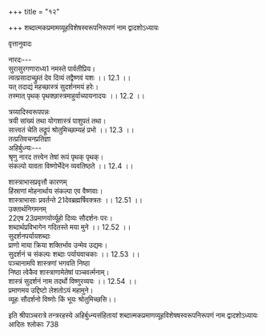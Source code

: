 +++
title = "१२"

+++
शब्दात्मकप्रमामव्यूहविशेषस्वरूपनिरूपणं नाम द्वादशोऽध्यायः  
  
वृत्तानुवादः  
  
नारदः---  
सुरासुरगणाराध्य1 नमस्ते पार्वतीप्रिय।  
त्वत्प्रसादाच्छ्रुतं देव दिव्यं तद्वैष्णवं यशः ।। 12.1 ।।  
यत् तदाद्यं महच्छास्त्रं सुदर्शनमयं हरेः।  
तस्मात् पृथक् पृथक्छास्त्रमाहुर्वाच्यायनादयः ।। 12.2 ।।  
  
त्रय्यादिस्वरूपपन्नः  
त्रयी सांख्यं तथा योगशास्त्रं पाशुपतं तथा।  
सात्त्वतं चेति तद्रूपं श्रोतुमिच्छाम्यहं प्रभो ।। 12.3 ।।  
तत्प्रतिवचनप्रतिज्ञा  
अहिर्बुध्न्यः---  
श्रृणु नारद तत्त्वेन तेषां रूपं पृथक् पृथक्।  
संकल्पो यावता विष्णोर्भेदेन व्यवतिष्ठते ।। 12.4 ।।  

[^1]:  महाध्यक्ष A B C E F J  

[^2]: पृथक् D  
त्रयीस्वरूपनिरूपणम्  
तत्र त्रयीमयं 3रूपमाद्यं सर्वार्थदर्शनम्।  
ऋग्यजुः सामरूपत्वात् त्रयी सा परिकीर्तिता ।। 12.5 ।।  
कार्यभेदात् त्रयीत्वेऽपि चतुर्धा सा प्रकीर्तिता।  
ऋचो यजूंषि सामानि ह्यथर्वाङ्गिरसस्तथा ।। 12.6 ।।  
चातुर्होत्रप्रधानत्वादृगादित्रितयं त्रयी।  
अथर्वणां पृथक्करणे हेतुः  
अथर्वाङ्गिरसां रूपं सर्वमृग्यजुषात्मकम् ।। 12.7 ।।  
तथापि शान्त्याभिचारप्राधान्यात् ते पृथक् कृताः ।  
ऋगादीनां शाखासंख्या  
एकविंशतिशाखावानृग्वेदः परिगीयते ।। 12.8 ।।  
शतं चैका च शाखाः स्युर्यजुषामेकवर्त्मनाम्।  
साम्नां शाखाः सहस्रं स्युः पञ्च शाखा अथर्वणाम् ।। 12.9 ।।  
इयतामेव वेदानां प्रत्यक्षत्वम्  
इयन्त एव प्रत्यक्षा आम्नायन्ते महर्षिभिः।  
स्मर्यन्ते मुनिभिर्नित्यं लब्धानुज्ञैर्महेश्वरात् ।। 12.10 ।।  
एषां नैयमिका धर्माः स्वरूपाम्नायगोचराः।  
कल्पादीनि षडङ्गानि  
कल्पो व्याकरणं शिक्षा निरुक्तं ज्योतिषां गतिः ।। 12.11 ।।  

[^3]: शास्त्रं D  
छन्दसां विचयश्चेति षडङ्गानि विदुर्बुधाः।  
मीमांसा न्यायश्चोपाङ्गम्  
4उपाङ्गद्वितयं चैतन्मीमांसा न्यायविस्तरः ।। 12.12 ।।  
धर्मज्ञसमयोऽर्थाश्च वेदवादोत्थितास्तथा।  
निबद्धा चानिबद्धा च संस्काराचारसंततिः ।। 12.13 ।।  
धर्मशास्त्रं महर्षीणामन्तः करणसंभृतम्।  
उपवेदादिकम्  
इतिहासपुरणाख्य उपवेदः प्रकीर्तितः ।। 12.14 ।।  
5वास्तुवेदो धनुर्वेदो गान्धर्वश्च तथा मुने।  
आयुर्वेदश्च पञ्चैत उपवेदाः प्रकीर्तिताः ।। 12.15 ।।  
दण्डनीतिश्च वार्ता च विद्याद्वयमिदं परम्।  
एकविंशतिभेदो यः सप्रकारः प्रकीर्तितः ।। 12.16 ।।  
वाच्यायनादृषेः पूर्वं विष्णोर्वाणीसमुद्भवात्।  
त्रयीरूपेण संकल्प इयद्भेदो विजृम्भितः ।। 12.17 ।।  
सांख्यस्वरूपवर्णनम्  
सांख्यरूपेण संकल्पो वैष्णवः कपिलादृषेः।  
उदीतो यादृशः पूर्वं तादृशं श्रुणु मेऽखिलम् ।। 12.18 ।।  
षष्टिभेदं स्मृतं तन्त्रं सांख्यं नाम महामुने।  

[^4]: उपाङ्गं तन्मयं चैव A B C E F J  

[^5]: J omits four lines from here.  
प्राकृतं वैकृतं चेति मण्डले द्वे समासतः ।। 12.19 ।।  
प्राकृतमण्डलवर्णनम्  
प्राकृतं मण्डलं तत्र द्वात्रिंशद्भेदमिष्यते।  
तत्राद्यं ब्रह्मतन्त्रं तु द्वितीयं पुरुषाङ्कितम् ।। 12.20 ।।  
त्रीणि तन्त्राण्यथान्यानि 6त्रशक्तेर्नियतिकालयोः।  
गुणतन्त्राण्यथ त्रीणि तन्त्रमक्षरपूर्वकम् ।। 12.21 ।।  
प्राणतन्त्रमथान्यत्तु 7कर्तृतन्त्रमथेतरत्।  
8सामितन्त्रमथान्यत्तु ज्ञानतन्क्षत्राणि पञ्च च ।। 12.22 ।।  
क्रियातन्त्राणि पञ्चाथ मात्रातन्त्राणि पञ्च च।  
भूततन्त्राणि पञ्चेति त्रिंशद् द्वे च भिदा इमाः ।। 12.23 ।।  
प्राकृतं मण्डलं प्रोक्तं वैकृतं मण्डलं श्रृणु।  
वैकृतमण्डलवर्णनम्  
अष्टाविंशतिभेदं तन्मण्डलं वैकृतं स्मृतम् ।। 12.24 ।।  
कृत्यकाण्डानि पञ्चादौ भोगकाण्डं तथाऽपरम्।  
9वृत्तकाण्डं तथैकं तु क्लेशकाण्डानि पञ्च च ।। 12.25 ।।  
त्रीणि प्रमाणकाण्डानि ख्यातिकाण्डमतः परम्।  
धर्मकाण्डमथैकं च काण्डं वैराग्यपूर्वकम् ।। 12.26 ।।  

[^6]: शक्तेः पुरुषकालयोः All MSS.except D.  

[^7]: J omits two quarters from here.  

[^8]: इत्थमेव सर्वकोशेषु पाठः  

[^9]: वृत्तिकाण्डमयैकं तु D; व्रतकाण्कडं J  
अथैश्वर्यस्य काण्डं च गुणकाण्डमतः परम्।  
लिङ्गकाण्डमथैकं च दृष्टिकाण्डमतः परम् ।। 12.27 ।।  
आनुश्रविककाण्डं च दुःखकाण्डमतः परम्।  
सिद्धिकाण्डमथैकं च काण्डं काषायवाचकम्10 ।। 12.28 ।।  
तथा समयकाण्डं च मोक्षकाण्डमतः परम्।  
अष्टाविंशतिभेदं तदित्थं विकृतिमण्डलम् ।। 12.29 ।।  
षष्ठितन्त्राण्यथैकैकमेषां नानाविधं मुने।  
षष्टितन्त्रमिदं सांख्यं सुदर्शनमयं हरेः ।। 12.30 ।।  
आविर्बभूव सर्वज्ञात् परमर्षेर्महामुने।  
योगशास्त्रस्वरूपवर्णनम्  
विष्णुसंकल्परूपं च महद्योगानुशासनम् ।। 12.31 ।।  
हिरण्यगर्भादुद्भूतं तस्य भेदानिमाञ्श्रृणु।  
योगे संहिताद्वयम्  
आदौ हिरण्यगर्भेण द्वे प्रोक्ते योगसंहिते ।। 12.32 ।।  
एका निरोधयोगाख्या कर्मयोगाह्वया11 परा।  
निरोधसंहिताया द्वादशविधत्वम्  
संहिता तु निरोधाख्या तत्र द्वादशधा स्मृता ।। 12.33 ।।  
अङ्गतन्त्रमथाद्यं तु दोषतन्त्रमतः परम्।  

[^10]:  वाचनम् D; पावकम् J  

[^11]: योगाभिधा B  
उपसर्गाभिधं तन्त्रं तथाधिष्ठानकं परम् ।। 12.34 ।।  
आधारतन्त्रं योगं च बहिस्तत्त्वाधिकारवत्।  
रिक्तयोगाख्यतन्त्रं च पूर्णयोगाख्यमेव च ।। 12.35 ।।  
सिद्धियोगाख्यया त्रीणि मोक्षतन्त्रमतः परम।  
इति द्वादशभेदास्ते निरोधायाः प्रकीर्तिताः ।। 12.36 ।।  
कर्मसंहितायाश्चातुर्विध्यम्  
ब्रह्मणा गदितास्तत्र चतस्रः कर्मसंहिताः।  
नानाकर्ममयी त्वेका परा त्वेका क्रियामयी ।। 12.37 ।।  
बाह्याभ्यन्तरूपेण द्वे अपि द्विविधे स्मृते।  
योगानुशासनं शास्त्रमिति षोडशविस्तरम् ।। 12.38 ।।  
सुदर्शनमयं विष्णोरुदितं तत् प्रजापतेः।  
पाशुपतस्वरूपवर्णनम्  
तन्त्रं पाशुपतं नाम पशुपाशप्रमोचनम्12 ।। 12.39 ।।  
मद्वक्त्रान्निः सृतं विष्णोः संकल्पप्रविजृम्भितम् ।  
पाशुपतस्याष्टकाण्डत्वम्  
13अष्टकाण्डमिदं प्रोक्तं मया तन्त्रमनुत्तमम् ।। 12.40 ।।  
पतिकाण्डमथाद्यं तु पशुकाण्डमतः परम्।  
पाशकाण्डं तृतीयं तु प्रोक्तं पञ्चप्रभेदतः ।। 12.41 ।।  

[^12]: विमोचनम् B C  

[^13]: अष्टतन्त्र D.  
शुद्धचर्या च मिश्रा च काण्डे द्वे परिकीर्तिते।  
14देवकांडमथो षष्ठं दीक्षाकाण्डमतः परम् ।। 12.42 ।।  
सायुज्यमष्टमं प्रोक्तं काण्डं पाशुपतं महत्।  
अष्टकाण्डमिदं शास्त्रं सुदर्शनमयं हरेः ।। 12.43 ।।  
दिव्यं पाशुपतं शास्त्रं 15मयैवोक्तं महामुने।  
पाञ्चरात्रस्वरूपवर्णनम्  
यत् तत् सौदर्शनं विष्णोः सात्त्वतं नाम जृम्भित्म् ।। 12.44 ।।  
भेदो दशविधस्तस्य संक्षेपेण प्रकीर्तितः।  
भगवत्संहिता त्वाद्या तथान्या कर्मसंहिता ।। 12.45 ।।  
विद्यामयी तृतीया च चतुर्थी कालसंहिता।  
कर्तव्यसंहिता त्वन्या षष्ठी वैशेषिकी क्रिया ।। 12.46 ।।  
सप्तमी गदिता तत्र पूज्या 16संयमसंहिता।  
अष्टम्यधिकृते चिन्ता नवमी मार्गसंहिता ।। 12.47 ।।  
17सात्त्वती गीयते सुद्धा दशमी मोक्षसंहिता।  
एतावत् सात्त्वतं शास्त्रमाविरासीत् सनातनात्18 ।। 12.48 ।।  
एतानि पञ्च शास्त्राणि मूलभूतानि वै मुने।  
युगे युगे 19विभज्यन्ते विष्णुसंकल्पचोदितैः ।। 12.49 ।।  
तत्तत्कर्तृसमाख्यातास्तास्तास्त्रय्यादिसंहिताः।  
प्रादेशिक्यो निवर्तन्ते 20ह्रासकालानुकालतः ।। 12.50 ।।  

[^14]: देशकाण्ड D  

[^15]: मत्तो व्यक्तं D  

[^16]: संशय A B C E F J  

[^17]: सात्त्वतैर्गीयते D  

[^18]: सनातनम् D  

[^19]: विचिन्त्यन्ते A B C E F J  
  
शास्त्राभासप्रवृत्तौ कारणम्  
हिंस्राणां मोहनार्थाय संकल्पा एव वैष्णवाः।  
शास्त्राभासाः प्रवर्तन्ते 21देवब्रह्मर्षिवक्त्रतः ।। 12.51 ।।  
उक्तार्थनिगमनम्  
22एष 23प्रमाणयोर्व्यूहो दिव्यः सौदर्शनः परः।  
शब्दार्थप्रविभागेन गदितस्ते मया मुने ।। 12.52 ।।  
सुदर्शनपर्यायशब्दाः  
प्राणो माया क्रिया शक्तिर्भाव उन्मेव उद्यमः।  
सुदर्शनं च संकल्पः शब्दाः पर्यायवाचकाः ।। 12.53 ।।  
पञ्चानामपि शास्त्रणां भगवति निष्ठा  
निष्ठा त्वेकैव शास्त्राणामेतेषां पञ्चवर्त्मनाम्।  
शास्त्रं सुदर्शनं नाम तदर्थो विष्णुरव्ययः ।। 12.54 ।।  
प्रमाणमय उद्दिष्टो लेशतोऽयं महामुने।  
व्यूहः सौदर्शनो विष्णोः किं भूयः श्रोतुमिच्छसि।।  
  
इति श्रीपाञ्चरात्रे तन्त्ररहस्ये अहिर्बुध्न्यसंहितायां शब्दात्मकप्रमाणव्यूहविशेषषस्वरूपनिरूपणं नाम द्वादशोऽध्यायः  
आदितः श्लोकाः 738  

[^20]: त्रास D.  

[^21]: देवर्षिब्रह्मवक्त्रतः A B C E F J  

[^22]:  J omits four lines from lere  

[^23]:  प्राणमयो व्यूहो D E.